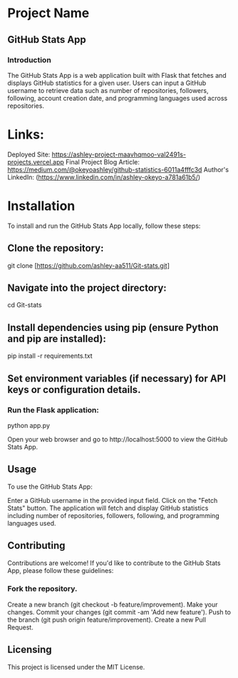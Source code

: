 # Project Name
## GitHub Stats App
### Introduction
The GitHub Stats App is a web application built with Flask that fetches and displays GitHub statistics for a given user. Users can input a GitHub username to retrieve data such as number of repositories, followers, following, account creation date, and programming languages used across repositories.

# Links:

Deployed Site: https://ashley-project-maavhqmoo-val2491s-projects.vercel.app
Final Project Blog Article: https://medium.com/@okeyoashley/github-statistics-6011a4fffc3d
Author's LinkedIn: (https://www.linkedin.com/in/ashley-okeyo-a781a61b5/)

# Installation
To install and run the GitHub Stats App locally, follow these steps:

## Clone the repository:

git clone [https://github.com/ashley-aa511/Git-stats.git]

## Navigate into the project directory:
cd Git-stats

## Install dependencies using pip (ensure Python and pip are installed):
pip install -r requirements.txt

## Set environment variables (if necessary) for API keys or configuration details.
### Run the Flask application:
python app.py

Open your web browser and go to http://localhost:5000 to view the GitHub Stats App.

## Usage
To use the GitHub Stats App:

Enter a GitHub username in the provided input field.
Click on the "Fetch Stats" button.
The application will fetch and display GitHub statistics including number of repositories, followers, following, and programming languages used.
## Contributing
Contributions are welcome! If you'd like to contribute to the GitHub Stats App, please follow these guidelines:

### Fork the repository.
Create a new branch (git checkout -b feature/improvement).
Make your changes.
Commit your changes (git commit -am 'Add new feature').
Push to the branch (git push origin feature/improvement).
Create a new Pull Request.

## Licensing
This project is licensed under the MIT License.

